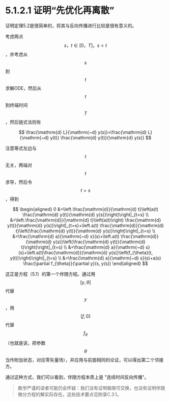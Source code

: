 # 5.1.2.1 证明“先优化再离散”

证明定理5.2是很简单的，将其与反向传播进行比较是很有意义的。

考虑两点$$s，t∈[0，T]，s<t$$，并考虑从$$s$$到$$t$$求解ODE，然后从$$t$$到终端时间$$T$$，然后链式法则有

$$
\frac{\mathrm{d} L}{\mathrm{~d} y(s)}=\frac{\mathrm{d} L}{\mathrm{~d} y(t)} \frac{\mathrm{d} y(t)}{\mathrm{d} y(s)}
$$

注意等式左边与$$t$$无关，两端对$$t$$求导，然后令$$t=s$$，得到

$$
\begin{aligned}
0 &=\left.\frac{\mathrm{d}}{\mathrm{d} t}\left(a(t) \frac{\mathrm{d} y(t)}{\mathrm{d} y(s)}\right)\right|_{t=s} \\
&=\left.\frac{\mathrm{d}}{\mathrm{d} t}\left(a(t)\right) \frac{\mathrm{d} y(t)}{\mathrm{d} y(s)}\right|_{t=s}+\left.a(t) \frac{\mathrm{d}}{\mathrm{d} t}\left(\frac{\mathrm{d} y(t)}{\mathrm{d} y(s)}\right)\right|_{t=s} \\
&=\frac{\mathrm{d} a}{\mathrm{~d} s}(s)+\left.a(t) \frac{\mathrm{d}}{\mathrm{d} y(s)}\left(\frac{\mathrm{d} y(t)}{\mathrm{d} t}\right)\right|_{t=s} \\
&=\frac{\mathrm{d} a}{\mathrm{~d} s}(s)+\left.a(t)\frac{\mathrm{d}}{\mathrm{d} y(s)}\left(f_{\theta}(t, y(t))\right)\right|_{t=s} \\
&=\frac{\mathrm{d} a}{\mathrm{~d} s}(s)+a(s) \frac{\partial f_{\theta}}{\partial y}(s, y(s))
\end{aligned}
$$

这正是方程（5.1）的第一个伴随方程。通过用$$[y, θ]$$代替$$y$$，用$$[f, 0]$$代替$$f_θ$$（也就是说，把参数$$θ$$当作附加状态，对应零矢量场），并应用与前面相同的论证，可以得出第二个邻接方。

通过这种方式，我们可以看到，伴随方程本质上是 "连续时间反向传播"。

> 数学严谨的读者可能仍会怀疑：我们没有证明极限可交换，也没有证明伴随微分方程的解实际存在。这些技术要点见附录C.3.1。

